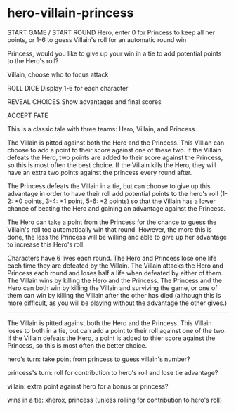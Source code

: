 # hero-villain-princess

START GAME / START ROUND
Hero, enter 0 for Princess to keep all her points, or 1-6 to guess Villain's roll for an automatic round win

Princess, would you like to give up your win in a tie to add potential points to the Hero's roll?

Villain, choose who to focus attack

ROLL DICE
Display 1-6 for each character

REVEAL CHOICES
Show advantages and final scores

ACCEPT FATE


This is a classic tale with three teams: Hero, Villain, and Princess.

The Villain is pitted against both the Hero and the Princess. This Villian can choose to add a point to their score against one of these two. If the Villain defeats the Hero, two points are added to their score against the Princess, so this is most often the best choice. If the Villain kills the Hero, they will have an extra two points against the princess every round after.

The Princess defeats the Villain in a tie, but can choose to give up this advantage in order to have their roll add potential points to the hero's roll (1-2: +0 points, 3-4: +1 point, 5-6: +2 points) so that the Villain has a lower chance of beating the Hero and gaining an advantage against the Princess.

The Hero can take a point from the Princess for the chance to guess the Villain's roll too automatically win that round. However, the more this is done, the less the Princess will be willing and able to give up her advantage to increase this Hero's roll.

Characters have 6 lives each round. The Hero and Princess lose one life each time they are defeated by the Villain. The Villain attacks the Hero and Princess each round and loses half a life when defeated by either of them. The Villain wins by killing the Hero and the Princess. The Princess and the Hero can both win by killing the Villain and surviving the game, or one of them can win by killing the Villain after the other has died (although this is more difficult, as you will be playing without the advantage the other gives.)

__________________

The Villain is pitted against both the Hero and the Princess. This Villain loses to both in a tie, but can add a point to their roll against one of the two. If the Villain defeats the Hero, a point is added to thier score against the Princess, so this is most often the better choice.


hero's turn: take point from princess to guess villain's number?

princess's turn: roll for contribution to hero's roll and lose tie advantage?

villain: extra point against hero for a bonus or princess?

wins in a tie: xherox, princess (unless rolling for contribution to hero's roll)

